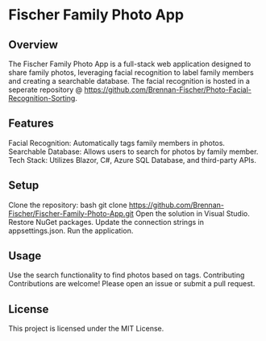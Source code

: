 # Fischer Family Photo App

## Overview
The Fischer Family Photo App is a full-stack web application designed to share family photos, leveraging facial recognition to label family members and creating a searchable database. The facial recognition is hosted in a seperate repository @ https://github.com/Brennan-Fischer/Photo-Facial-Recognition-Sorting. 

## Features
Facial Recognition: Automatically tags family members in photos.
Searchable Database: Allows users to search for photos by family member.
Tech Stack: Utilizes Blazor, C#, Azure SQL Database, and third-party APIs.

## Setup

Clone the repository:
bash
git clone https://github.com/Brennan-Fischer/Fischer-Family-Photo-App.git
Open the solution in Visual Studio.
Restore NuGet packages.
Update the connection strings in appsettings.json.
Run the application.

## Usage
Use the search functionality to find photos based on tags.
Contributing
Contributions are welcome! Please open an issue or submit a pull request.

## License
This project is licensed under the MIT License.

